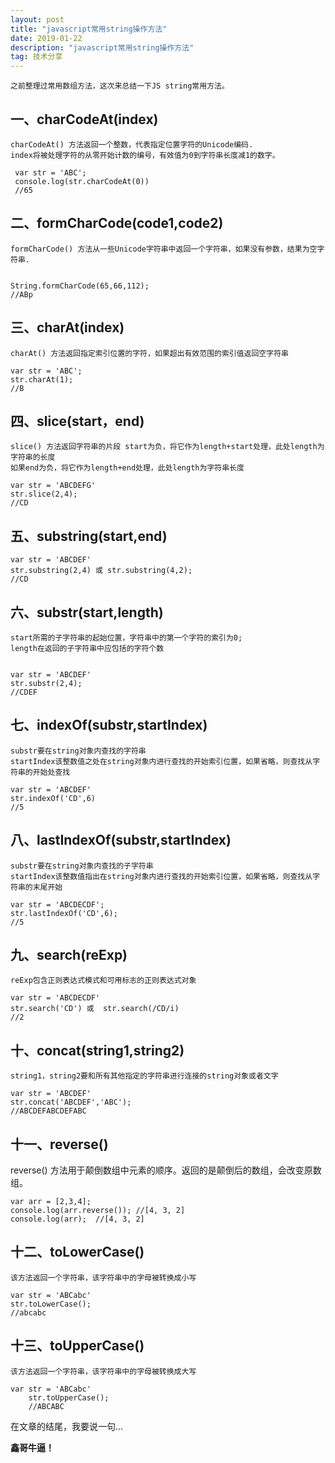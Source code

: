 ```yaml
---
layout: post
title: "javascript常用string操作方法"
date: 2019-01-22
description: "javascript常用string操作方法"
tag: 技术分享
---   
```


    之前整理过常用数组方法，这次来总结一下JS string常用方法。


## 一、charCodeAt(index)

    charCodeAt() 方法返回一个整数，代表指定位置字符的Unicode编码.
    index将被处理字符的从零开始计数的编号，有效值为0到字符串长度减1的数字。

     var str = 'ABC';
     console.log(str.charCodeAt(0))
     //65

## 二、formCharCode(code1,code2)

    formCharCode() 方法从一些Unicode字符串中返回一个字符串，如果没有参数，结果为空字符串.
    

    String.formCharCode(65,66,112);
    //ABp

## 三、charAt(index)

    charAt() 方法返回指定索引位置的字符，如果超出有效范围的索引值返回空字符串

    var str = 'ABC';
    str.charAt(1);
    //B

## 四、slice(start，end)

    slice() 方法返回字符串的片段 start为负，将它作为length+start处理，此处length为字符串的长度
    如果end为负，将它作为length+end处理，此处length为字符串长度

    var str = 'ABCDEFG'
    str.slice(2,4);
    //CD

## 五、substring(start,end)


    var str = 'ABCDEF'
    str.substring(2,4) 或 str.substring(4,2);
    //CD

## 六、substr(start,length)

    start所需的子字符串的起始位置，字符串中的第一个字符的索引为0;
    length在返回的子字符串中应包括的字符个数
    

    var str = 'ABCDEF'
    str.substr(2,4);
    //CDEF

## 七、indexOf(substr,startIndex)

    substr要在string对象内查找的字符串
    startIndex该整数值之处在string对象内进行查找的开始索引位置，如果省略，则查找从字符串的开始处查找

    var str = 'ABCDEF'
    str.indexOf('CD',6)
    //5

## 八、lastIndexOf(substr,startIndex)

    substr要在string对象内查找的子字符串
    startIndex该整数值指出在string对象内进行查找的开始索引位置，如果省略，则查找从字符串的末尾开始

    var str = 'ABCDECDF';
    str.lastIndexOf('CD',6);
    //5

## 九、search(reExp)

    reExp包含正则表达式模式和可用标志的正则表达式对象

    var str = 'ABCDECDF'
    str.search('CD') 或  str.search(/CD/i)
    //2

## 十、concat(string1,string2)

    string1，string2要和所有其他指定的字符串进行连接的string对象或者文字

    var str = 'ABCDEF'
    str.concat('ABCDEF','ABC');
    //ABCDEFABCDEFABC

## 十一、reverse()

   reverse() 方法用于颠倒数组中元素的顺序。返回的是颠倒后的数组，会改变原数组。

    var arr = [2,3,4];
    console.log(arr.reverse()); //[4, 3, 2]
    console.log(arr);  //[4, 3, 2]

## 十二、toLowerCase()

    该方法返回一个字符串，该字符串中的字母被转换成小写

    var str = 'ABCabc'
    str.toLowerCase();
    //abcabc


## 十三、toUpperCase()

    该方法返回一个字符串，该字符串中的字母被转换成大写

    var str = 'ABCabc'
        str.toUpperCase();
        //ABCABC


在文章的结尾，我要说一句...


**鑫哥牛逼！**
